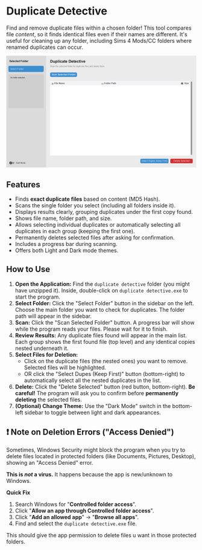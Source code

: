 
# Duplicate Detective

Find and remove duplicate files within a chosen folder! This tool compares file *content*, so it finds identical files even if their names are different. It's useful for cleaning up any folder, including Sims 4 Mods/CC folders where renamed duplicates can occur.

![Screenshot of Duplicate Detective](<https://github.com/Nemofinder90/Duplicate-Detective/blob/main/Screenshot%202025-04-14%20004259.png?raw=true>)


## Features

* Finds **exact duplicate files** based on content (MD5 Hash).
* Scans the single folder you select (including all folders inside it).
* Displays results clearly, grouping duplicates under the first copy found.
* Shows file name, folder path, and size.
* Allows selecting individual duplicates or automatically selecting all duplicates in each group (keeping the first one).
* Permanently deletes selected files after asking for confirmation.
* Includes a progress bar during scanning.
* Offers both Light and Dark mode themes.

## How to Use

1.  **Open the Application:** Find the `duplicate detective` folder (you might have unzipped it). Inside, double-click on `duplicate detective.exe` to start the program.
2.  **Select Folder:** Click the "Select Folder" button in the sidebar on the left. Choose the main folder you want to check for duplicates. The folder path will appear in the sidebar.
3.  **Scan:** Click the "Scan Selected Folder" button. A progress bar will show while the program reads your files. Please wait for it to finish.
4.  **Review Results:** Any duplicate files found will appear in the main list. Each group shows the first found file (top level) and any identical copies nested underneath it.
5.  **Select Files for Deletion:**
    * Click on the duplicate files (the nested ones) you want to remove. Selected files will be highlighted.
    * OR click the "Select Dupes (Keep First)" button (bottom-right) to automatically select all the nested duplicates in the list.
6.  **Delete:** Click the "Delete Selected" button (red button, bottom-right). **Be careful!** The program will ask you to confirm before **permanently deleting** the selected files.
7.  **(Optional) Change Theme:** Use the "Dark Mode" switch in the bottom-left sidebar to toggle between light and dark appearances.


## ❗ Note on Deletion Errors ("Access Denied")

Sometimes, Windows Security might block the program when you try to delete files located in protected folders (like Documents, Pictures, Desktop), showing an "Access Denied" error.

**This is *not* a virus.** It happens because the app is new/unknown to Windows.

**Quick Fix**

1.  Search Windows for "**Controlled folder access**".
2.  Click "**Allow an app through Controlled folder access**".
3.  Click "**Add an allowed app**" -> "**Browse all apps**".
4.  Find and select the `duplicate detective.exe` file.

This should give the app permission to delete files u want in those protected folders.
